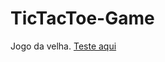 # TicTacToe-Game
Jogo da velha. <a href = "https://luisfeelipe.github.io/JogoDaVelha/">Teste aqui</a>
